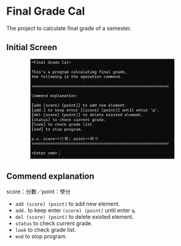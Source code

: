 # Final Grade Cal

The project to calculate final grade of a semester.

## Initial Screen

<div style="text-align:center;">
  <img src="initial.png" alt="Image" style="max-width:75%; height:auto;">
</div>

## Commend explanation

score：分數／point：學分

- `add (score) (point)` to add new element.
- `add.` to keep enter `(score) (point)` until enter `q`.
- `del (score) (point)` to delete existed element.
- `status` to check current grade.
- `look` to check grade list.
- `end` to stop program.
